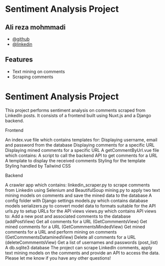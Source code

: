 
# Sentiment Analysis Project



## Ali reza mohmmadi

- [@github](https://github.com/ali-en-2000)
- [@linkedin](https://www.linkedin.com/in/ali-reza-mohammadi-cv0281225233/)

## Features

- Text mining on comments 
- Scraping comments


# Sentiment Analysis Project



This project performs sentiment analysis on comments scraped from LinkedIn posts. It consists of a frontend built using Nuxt.js and a Django backend.

Frontend

An index.vue file which contains templates for:
Displaying username, email and password from the database
Displaying comments for a specific URL
Displaying mined comments for a specific URL
A getCommentByUrl.vue file which contains:
A script to call the backend API to get comments for a URL
A template to display the received comments
Styling for the template
Styling handled by Tailwind CSS




Backend



A crawler app which contains:
linkedin_scraper.py to scrape comments from Linkedin using Selenium and BeautifulSoup
mining.py to apply two text mining models on comments and save the mined data to the database
A config folder with Django settings
models.py which contains database models
serializers.py to convert model data to formats suitable for the API
urls.py to setup URLs for the API views
views.py which contains API views to:
Add a new post and associated comments to the database (addPostView)
Get all comments for a URL (GetCommmentsView)
Get mined comments for a URL (GetCommmentsMindedView)
Get mined comments for a URL and perform mining on comments (GetCommmentsDataminedView)
Delete all comments for a URL (deleteCommmentsView)
Get a list of usernames and passwords (post_list)
A db.sqlite3 database
The project can scrape LinkedIn comments, apply text mining models on the comments and provide an API to access the data. Please let me know if you have any other questions!